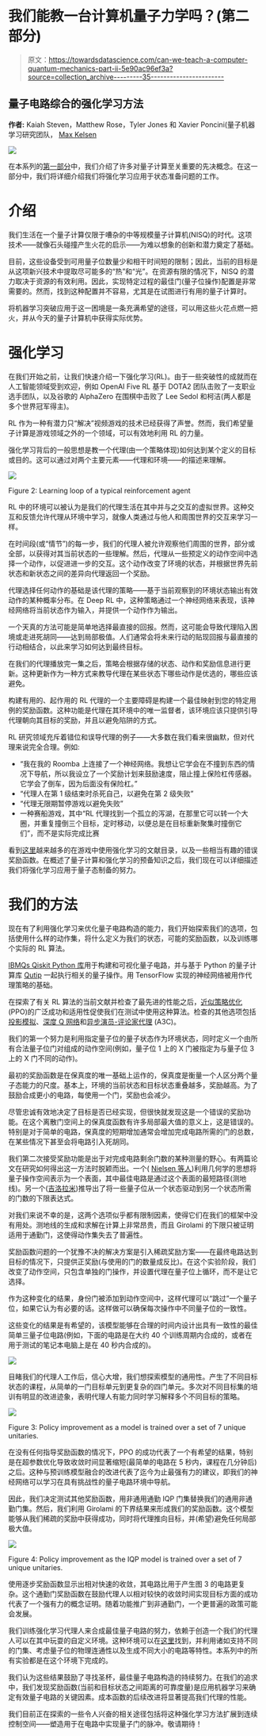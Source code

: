 # 我们能教一台计算机量子力学吗？(第二部分)

> 原文：<https://towardsdatascience.com/can-we-teach-a-computer-quantum-mechanics-part-ii-5e90ac96ef3a?source=collection_archive---------35----------------------->

## 量子电路综合的强化学习方法

**作者:** Kaiah Steven，Matthew Rose，Tyler Jones 和 Xavier Poncini(量子机器学习研究团队， [Max Kelsen](https://maxkelsen.com)

![](img/0def4d78aa30b37312797dc5ad1d12bb.png)

在本系列的[第一部分](https://medium.com/@maxkelsen/can-we-teach-a-computer-quantum-mechanics-part-i-c3e724e31e1a)中，我们介绍了许多对量子计算至关重要的先决概念。在这一部分中，我们将详细介绍我们将强化学习应用于状态准备问题的工作。

# 介绍

我们生活在一个量子计算仅限于嘈杂的中等规模量子计算机(NISQ)的时代。这项技术——就像石头碰撞产生火花的启示——为难以想象的创新和潜力奠定了基础。

目前，这些设备受到可用量子位数量少和相干时间短的限制；因此，当前的目标是从这项新兴技术中提取尽可能多的“热”和“光”。在资源有限的情况下，NISQ 的潜力取决于资源的有效利用。因此，实现特定过程的最佳门(量子位操作)配置是非常需要的。然而，找到这种配置并不容易，尤其是在试图进行有用的量子计算时。

将机器学习突破应用于这一困境是一条充满希望的途径，可以用这些火花点燃一把火，并从今天的量子计算机中获得实际优势。

# 强化学习

在我们开始之前，让我们快速介绍一下强化学习(RL)。由于一些突破性的成就而在人工智能领域受到欢迎，例如 OpenAI Five RL 基于 DOTA2 团队击败了一支职业选手团队，以及谷歌的 AlphaZero 在围棋中击败了 Lee Sedol 和柯洁(两人都是多个世界冠军得主)。

RL 作为一种有潜力只“解决”视频游戏的技术已经获得了声誉。然而，我们希望量子计算是游戏领域之外的一个领域，可以有效地利用 RL 的力量。

强化学习背后的一般思想是教一个代理(由一个策略体现)如何达到某个定义的目标或目的。这可以通过对两个主要元素——代理和环境——的描述来理解。

![](img/412d688fc08ae6f65f38e65a431845d2.png)

Figure 2: Learning loop of a typical reinforcement agent

RL 中的环境可以被认为是我们的代理生活在其中并与之交互的虚拟世界。这种交互和反馈允许代理从环境中学习，就像人类通过与他人和周围世界的交互来学习一样。

在时间段(或“情节”)的每一步，我们的代理人被允许观察他们周围的世界，部分或全部，以获得对其当前状态的一些理解。然后，代理从一些预定义的动作空间中选择一个动作，以促进进一步的交互。这个动作改变了环境的状态，并根据世界先前状态和新状态之间的差异向代理返回一个奖励。

代理选择任何动作的基础是该代理的策略——基于当前观察到的环境状态输出有效动作的某种概率分布。在 Deep RL 中，这种策略通过一个神经网络来表现，该神经网络将当前状态作为输入，并提供一个动作作为输出。

一个天真的方法可能是简单地选择最直接的回报。然而，这可能会导致代理陷入困境或走进死胡同——达到局部极值。人们通常会将未来行动的贴现回报与最直接的行动相结合，以此来学习如何达到最终目标。

在我们的代理播放完一集之后，策略会根据存储的状态、动作和奖励信息进行更新。这种更新作为一种方式来教导代理在某些状态下哪些动作是优选的，哪些应该避免。

构建有用的、起作用的 RL 代理的一个主要障碍是构建一个最佳映射到您的特定用例的奖励函数。这种功能是代理在其环境中的唯一监督者，该环境应该只提供引导代理朝向其目标的奖励，并且以避免陷阱的方式。

RL 研究领域充斥着错位和误导代理的例子——大多数在我们看来很幽默，但对代理来说完全合理。例如:

*   “我在我的 Roomba 上连接了一个神经网络。我想让它学会在不撞到东西的情况下导航，所以我设立了一个奖励计划来鼓励速度，阻止撞上保险杠传感器。它学会了倒车，因为后面没有保险杠。”
*   “代理人在第 1 级结束时杀死自己，以避免在第 2 级失败”
*   “代理无限期暂停游戏以避免失败”
*   一种赛船游戏，其中“RL 代理找到一个孤立的泻湖，在那里它可以转一个大圈，并重复撞倒三个目标，定时移动，以便总是在目标重新聚集时撞倒它们”，而不是实际完成比赛

看到[这里](https://docs.google.com/spreadsheets/d/e/2PACX-1vRPiprOaC3HsCf5Tuum8bRfzYUiKLRqJmbOoC-32JorNdfyTiRRsR7Ea5eWtvsWzuxo8bjOxCG84dAg/pubhtml)越来越多的在游戏中使用强化学习的文献目录，以及一些相当有趣的错误奖励函数。在概述了量子计算和强化学习的预备知识之后，我们现在可以详细描述我们将强化学习应用于量子态制备的努力。

# 我们的方法

现在有了利用强化学习来优化量子电路构造的能力，我们开始探索我们的选项，包括使用什么样的动作集，将什么定义为我们的状态，可能的奖励函数，以及训练哪个实际的 RL 算法。

[IBMQs Qiskit Python 库](https://github.com/Qiskit/qiskit-api-py)用于构建和可视化量子电路，并与基于 Python 的量子计算库 [Qutip](http://qutip.org/) 一起执行相关的量子操作。用 TensorFlow 实现的神经网络被用作代理策略的基础。

在探索了有关 RL 算法的当前文献并检查了最先进的性能之后，[近似策略优化](https://openai.com/blog/openai-baselines-ppo/) (PPO)的广泛成功和适用性促使我们在测试中使用这种算法。检查的其他选项包括[投影模拟](https://arxiv.org/abs/1104.3787)、[深度 Q 网络](https://deepmind.com/research/dqn/)和[异步演员-评论家代理](https://arxiv.org/pdf/1602.01783.pdf) (A3C)。

我们的第一个努力是利用指定量子位的量子状态作为环境状态，同时定义一个由所有合法量子位门对组成的动作空间(例如，量子位 1 上的 X 门被指定为与量子位 3 上的 X 门不同的动作)。

最初的奖励函数是在保真度的唯一基础上运作的，保真度是衡量一个人区分两个量子态能力的尺度。基本上，环境的当前状态和目标状态重叠越多，奖励越高。为了鼓励合成更小的电路，每使用一个门，奖励也会减少。

尽管忠诚有效地决定了目标是否已经实现，但很快就发现这是一个错误的奖励功能。在这个离散门空间上的保真度函数有许多局部最大值的意义上，这是错误的。特别是对于简单的电路，保真度的短期增加通常会增加完成电路所需的门的总数，在某些情况下甚至会将电路引入死胡同。

我们第二次接受奖励功能是出于对完成电路剩余门数的某种测量的野心。有两篇论文在研究如何得出这一方法时脱颖而出。一个( [Nielsen 等人](https://arxiv.org/abs/quant-ph/0603161))利用几何学的思想将量子操作空间表示为一个表面，其中最佳电路是通过这个表面的最短路径(测地线)。另一个([吉洛拉米](https://arxiv.org/abs/1808.01649))推导出了将一些量子位从一个状态驱动到另一个状态所需的门数的下限表达式。

对我们来说不幸的是，这两个选项似乎都有限制因素，使得它们在我们的框架中没有用处。测地线的生成和求解在计算上非常昂贵，而且 Girolami 的下限只被证明适用于通勤门，这使得动作集失去了普遍性。

奖励函数问题的一个犹豫不决的解决方案是引入稀疏奖励方案——在最终电路达到目标的情况下，只提供正奖励(与使用的门的数量成反比)。在这个实验阶段，我们改变了动作空间，只包含单独的门操作，并设置代理在量子位上循环，而不是让它选择。

作为这种变化的结果，身份门被添加到动作空间中，这样代理可以“跳过”一个量子位，如果它认为有必要的话。这样做可以确保每次操作中不同量子位的一致性。

这些变化的结果是有希望的，该模型能够在合理的时间内设计出具有一致性的最佳简单三量子位电路(例如，下面的电路是在大约 40 个训练周期内合成的，或者在用于测试的笔记本电脑上是在 40 秒内合成的)。

![](img/32a2f9ac5b1a8623d0cfc263676accfa.png)

目睹我们的代理人工作后，信心大增，我们想探索模型的通用性。产生了不同目标状态的课程，从简单的一门目标单元到更复杂的四门单元。多次对不同目标集的培训有明显的改进迹象，表明代理人有能力同时学习解释多个不同目标的策略。

![](img/4730d73e3395faebc690094baf3de01b.png)

Figure 3: Policy improvement as a model is trained over a set of 7 unique unitaries.

在没有任何指导奖励函数的情况下，PPO 的成功代表了一个有希望的结果，特别是在超参数优化导致收敛时间显著缩短(最简单的电路在 5 秒内，课程在几分钟后)之后。这种与预训练模型融合的改进代表了迄今为止最强有力的建议，即我们的神经网络可以学习在具有挑战性的量子电路环境中导航。

因此，我们决定测试其他奖励函数，用非通用通勤 IQP 门集替换我们的通用非通勤门集。然后，我们利用 Girolami 的下界结果来形成我们的奖励函数。这个模型能够从我们稀疏的奖励中获得成功，同时将代理推向目标，并(希望)避免任何局部极大值。

![](img/9889188d5c3c428958f2facd5a01e3b6.png)

Figure 4: Policy improvement as the IQP model is trained over a set of 7 unique unitaries.

使用逐步奖励函数显示出相对快速的收敛，其电路比用于产生图 3 的电路更复杂。这个通勤门奖励函数在鼓励代理人以相对较快的收敛时间实现目标方面的成功代表了一个强有力的概念证明。随着功能推广到非通勤门，一个更普遍的政策可能会发展。

我们训练强化学习代理人来合成最佳量子电路的努力，依赖于创造一个我们的代理人可以在其中玩耍的自定义环境。这种环境可以在[这里](https://github.com/MaxKelsen/quantumcircuit-gym)找到，并利用诸如支持不同的门集、考虑量子位的物理连通性以及生成不同大小的电路等特性。本系列中的所有实验都是在这个环境下完成的。

我们认为这些结果鼓励了寻找圣杯，最佳量子电路构造的持续努力。在我们的追求中，我们发现奖励函数(当前和目标状态之间距离的可靠度量)是应用机器学习来确定有效量子电路的关键因素。成本函数的后续改进将显著提高我们代理的性能。

我们目前正在探索的一些令人兴奋的相关途径包括将这种强化学习方法扩展到连续控制空间——塑造用于在电路中实现量子门的脉冲。敬请期待！